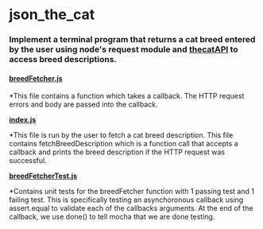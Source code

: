 # json_the_cat

### Implement a terminal program that returns a cat breed entered by the user using node's request module and [thecatAPI](https://thecatapi.com/) to access breed descriptions.

#### **[breedFetcher.js](https://github.com/Rheaazarraga/json_the_cat/blob/master/breedFetcher.js)**

*This file contains a function which takes a callback. The HTTP request errors and body are passed into the callback.

**[index.js](https://github.com/Rheaazarraga/json_the_cat/blob/master/index.js)**

*This file is run by the user to fetch a cat breed description. This file contains fetchBreedDescription which is a function call that accepts a callback and prints the breed description if the HTTP request was successful.

**[breedFetcherTest.js](https://github.com/Rheaazarraga/json_the_cat/blob/master/test/breedFetcherTest.js)**

*Contains unit tests for the breedFetcher function with 1 passing test and 1 failing test. This is specifically testing an asynchoronous callback using assert.equal to validate each of the callbacks arguments. At the end of the callback, we use done() to tell mocha that we are done testing.